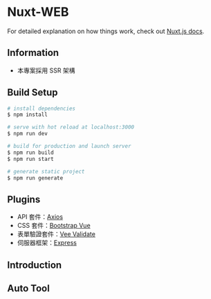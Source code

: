 # Nuxt-WEB

For detailed explanation on how things work, check out [Nuxt.js docs](https://nuxtjs.org).

## Information

- 本專案採用 SSR 架構

## Build Setup

```bash
# install dependencies
$ npm install

# serve with hot reload at localhost:3000
$ npm run dev

# build for production and launch server
$ npm run build
$ npm run start

# generate static project
$ npm run generate
```

## Plugins

- API 套件：[Axios](https://www.npmjs.com/package/axios)
- CSS 套件：[Bootstrap Vue](https://bootstrap-vue.org/)
- 表單驗證套件：[Vee Validate](https://vee-validate.logaretm.com/v4/)
- 伺服器框架：[Express](https://expressjs.com/)

## Introduction

## Auto Tool
